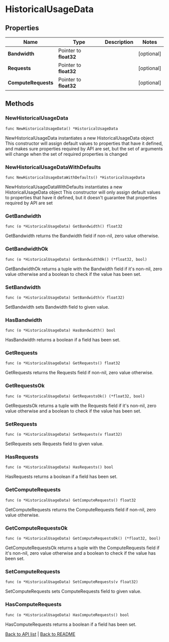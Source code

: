 # HistoricalUsageData

## Properties

Name | Type | Description | Notes
------------ | ------------- | ------------- | -------------
**Bandwidth** | Pointer to **float32** |  | [optional] 
**Requests** | Pointer to **float32** |  | [optional] 
**ComputeRequests** | Pointer to **float32** |  | [optional] 

## Methods

### NewHistoricalUsageData

`func NewHistoricalUsageData() *HistoricalUsageData`

NewHistoricalUsageData instantiates a new HistoricalUsageData object
This constructor will assign default values to properties that have it defined,
and makes sure properties required by API are set, but the set of arguments
will change when the set of required properties is changed

### NewHistoricalUsageDataWithDefaults

`func NewHistoricalUsageDataWithDefaults() *HistoricalUsageData`

NewHistoricalUsageDataWithDefaults instantiates a new HistoricalUsageData object
This constructor will only assign default values to properties that have it defined,
but it doesn't guarantee that properties required by API are set

### GetBandwidth

`func (o *HistoricalUsageData) GetBandwidth() float32`

GetBandwidth returns the Bandwidth field if non-nil, zero value otherwise.

### GetBandwidthOk

`func (o *HistoricalUsageData) GetBandwidthOk() (*float32, bool)`

GetBandwidthOk returns a tuple with the Bandwidth field if it's non-nil, zero value otherwise
and a boolean to check if the value has been set.

### SetBandwidth

`func (o *HistoricalUsageData) SetBandwidth(v float32)`

SetBandwidth sets Bandwidth field to given value.

### HasBandwidth

`func (o *HistoricalUsageData) HasBandwidth() bool`

HasBandwidth returns a boolean if a field has been set.

### GetRequests

`func (o *HistoricalUsageData) GetRequests() float32`

GetRequests returns the Requests field if non-nil, zero value otherwise.

### GetRequestsOk

`func (o *HistoricalUsageData) GetRequestsOk() (*float32, bool)`

GetRequestsOk returns a tuple with the Requests field if it's non-nil, zero value otherwise
and a boolean to check if the value has been set.

### SetRequests

`func (o *HistoricalUsageData) SetRequests(v float32)`

SetRequests sets Requests field to given value.

### HasRequests

`func (o *HistoricalUsageData) HasRequests() bool`

HasRequests returns a boolean if a field has been set.

### GetComputeRequests

`func (o *HistoricalUsageData) GetComputeRequests() float32`

GetComputeRequests returns the ComputeRequests field if non-nil, zero value otherwise.

### GetComputeRequestsOk

`func (o *HistoricalUsageData) GetComputeRequestsOk() (*float32, bool)`

GetComputeRequestsOk returns a tuple with the ComputeRequests field if it's non-nil, zero value otherwise
and a boolean to check if the value has been set.

### SetComputeRequests

`func (o *HistoricalUsageData) SetComputeRequests(v float32)`

SetComputeRequests sets ComputeRequests field to given value.

### HasComputeRequests

`func (o *HistoricalUsageData) HasComputeRequests() bool`

HasComputeRequests returns a boolean if a field has been set.


[Back to API list](../README.md#documentation-for-api-endpoints) | [Back to README](../README.md)


